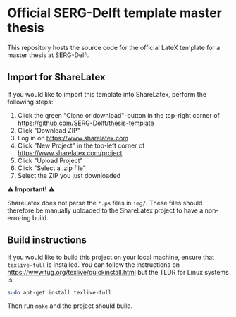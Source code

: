 # Official SERG-Delft template master thesis

This repository hosts the source code for the official LateX template for a master thesis at SERG-Delft.

## Import for ShareLatex

If you would like to import this template into ShareLatex, perform the following steps:

1. Click the green "Clone or download"-button in the top-right corner of https://github.com/SERG-Delft/thesis-template
1. Click "Download ZIP"
1. Log in on https://www.sharelatex.com
1. Click "New Project" in the top-left corner of https://www.sharelatex.com/project
1. Click "Upload Project"
1. Click "Select a .zip file"
1. Select the ZIP you just downloaded

**:warning: Important! :warning:**

ShareLatex does not parse the `*.ps` files in `img/`.
These files should therefore be manually uploaded to the ShareLatex project to have a non-erroring build.

## Build instructions

If you would like to build this project on your local machine, ensure that `texlive-full` is installed.
You can follow the instructions on https://www.tug.org/texlive/quickinstall.html but the TLDR for Linux systems is:

```bash
sudo apt-get install texlive-full
```

Then run `make` and the project should build.
